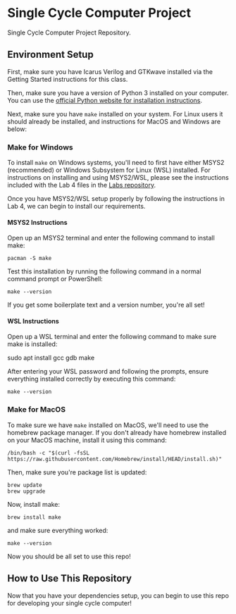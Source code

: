 # Single Cycle Computer Project

Single Cycle Computer Project Repository.

## Environment Setup

First, make sure you have Icarus Verilog and GTKwave installed via the Getting Started instructions for this class.

Then, make sure you have a version of Python 3 installed on your computer. You can use the [official Python website for installation instructions](https://www.python.org/downloads/).

Next, make sure you have `make` installed on your system. For Linux users it should already be installed, and instructions for MacOS and Windows are below:

### Make for Windows

To install `make` on Windows systems, you'll need to first have either MSYS2 (recommended) or Windows Subsystem for Linux (WSL) installed. For instructions on installing and using MSYS2/WSL, please see the instructions included with the Lab 4 files in the [Labs repository](https://github.com/Herring-UGACSEE-4290/Labs).

Once you have MSYS2/WSL setup properly by following the instructions in Lab 4, we can begin to install our requirements.

#### MSYS2 Instructions

Open up an MSYS2 terminal and enter the following command to install make:
```
pacman -S make
```
Test this installation by running the following command in a normal command prompt or PowerShell:
```
make --version
```
If you get some boilerplate text and a version number, you're all set!

#### WSL Instructions

Open up a WSL terminal and enter the following command to make sure make is installed:

sudo apt install gcc gdb make

After entering your WSL password and following the prompts, ensure everything installed correctly by executing this command:
```
make --version
```

### Make for MacOS

To make sure we have `make` installed on MacOS, we'll need to use the homebrew package manager. If you don't already have homebrew installed on your MacOS machine, install it using this command:
```
/bin/bash -c "$(curl -fsSL https://raw.githubusercontent.com/Homebrew/install/HEAD/install.sh)"
```
Then, make sure you're package list is updated:
```
brew update
brew upgrade
```
Now, install make:
```
brew install make
```
and make sure everything worked:
```
make --version
```

Now you should be all set to use this repo!

## How to Use This Repository

Now that you have your dependencies setup, you can begin to use this repo for developing your single cycle computer!

